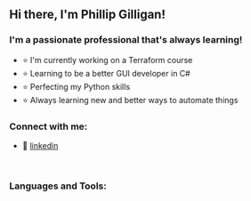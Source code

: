 ## Hi there, I'm Phillip Gilligan!

### I'm a passionate professional that's always learning!
- ⭐ I'm currently working on a Terraform course
- ⭐ Learning to be a better GUI developer in C#
- ⭐ Perfecting my Python skills
- ⭐ Always learning new and better ways to automate things

### Connect with me:
- 🔗 [linkedin]

<br />

### Languages and Tools:

<br />
<br />

[website]:
[youtube]:
[linkedin]: https://www.linkedin.com/in/phillip-gilligan/